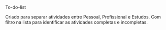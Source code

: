 To-do-list

Criado para separar atividades entre Pessoal, Profissional e Estudos. Com filtro na lista para identificar as atividades completas e incompletas.
